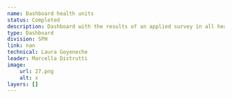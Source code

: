```yaml
---
name: Dashboard health units
status: Completed
description: Dashboard with the results of an applied survey in all health units in the country, from health posts to the National Tertiary Reference Hospital.At that time (2018-2019), three pollists visited each health unit and applied the standardized survey using a tablet.One of the pollsters was an architect and was responsible for evaluating the physical conditions of buildings, generating a specific report on the state of health infrastructure in the country.Another pollster was trained to review a sample of medical records in the health units and analyze the quality of the care provided (following the methodology of the SM2015), information used to report the indicators of the project outcome and to prepare the impact assessment of the project (the same survey was applied in a sample of health units at the end of the execution of the operation GY-L1058, in 2022).The third pollster verified various data, including the geographical coordinates of the Health Unit, the coverage area, the hours of operation, etc.All information is synthesized in the Dashboard.
type: Dashboard
division: SPH
link: nan
technical: Laura Goyeneche
leader: Marcella Distrutti
image: 
    url: 27.png
    alt: x
layers: []
---
```

    